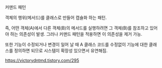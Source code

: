커맨드 패턴

객체의 행위(메서드)를 클래스로 만들어 캡슐화 하는 패턴.

즉, 어떤 객체(A)에서 다른 객체(B)의 메서드를 실행하려면 그 객체(B)를 참조하고 있어야 하는 의존성이 발생.
그러나 커맨드 패턴을 적용하면 이 의존성을 제거 가능.

또한 기능이 수정되거나 변경이 일어 날 때 A 클래스 코드를 수정없이 기능에 대한 클래스를 정의하면 되므로
시스템이 확장성 있으면서 유연해짐.

https://victorydntmd.tistory.com/295
